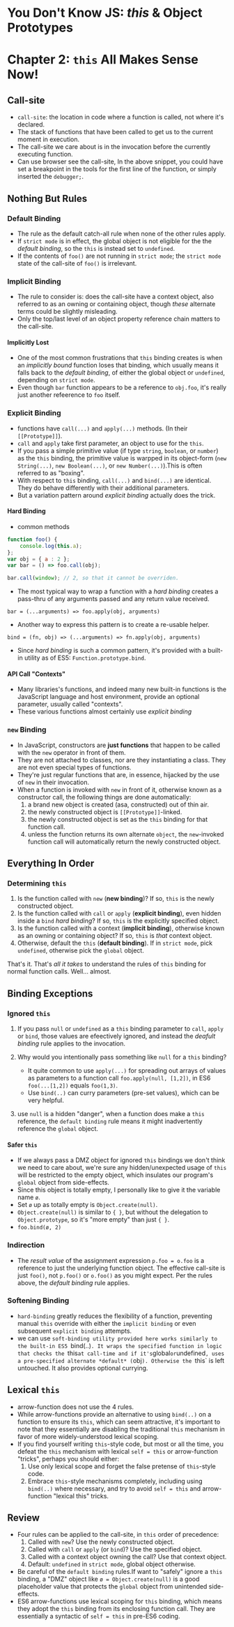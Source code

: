 # You Don't Know JS: *this* & Object Prototypes
# Chapter 2: `this` All Makes Sense Now!

## Call-site
* `call-site`: the location in code where a function is called, not where it's declared.
* The stack of functions that have been called to get us to the current moment in execution.
* The call-site we care about is in the invocation before the currently executing function.
* Can use browser see the call-site, In the above snippet, you could have set a breakpoint in the tools for the first line of the function, or simply inserted the `debugger;`.


## Nothing But Rules
### Default Binding
* The rule as the default catch-all rule when none of the other rules apply.
* If `strict mode` is in effect, the global object is not eligible for the the *default binding*, so the `this` is instead set to `undefined`.
* If the contents of `foo()` are not running in `strict mode`; the `strict mode` state of the call-site of `foo()` is irrelevant.

### Implicit Binding
* The rule to consider is: does the call-site have a context object, also referred to as an owning or containing object, though *these* alternate terms could be slightly misleading.
* Only the top/last level of an object property reference chain matters to the call-site.

#### Implicitly Lost
* One of the most common frustrations that `this` binding creates is when an *implicitly bound* function loses that binding, which usually means it falls back to the *default binding*, of either the global object or `undefined`, depending on `strict mode`.
* Even though `bar` function appears to be a reference to `obj.foo`, it's really just another refeerence to `foo` itself.

### Explicit Binding
* functions have `call(...)` and `apply(...)` methods. (In their `[[Prototype]]`).
* `call` and `apply` take first parameter, an object to use for the `this`.
* If you pass a simple primitive value (if type `string`, `boolean`, or `number`) as the `this` binding, the primitive value is warpped in its object-form (`new String(...)`, `new Boolean(...)`, or `new Number(...)`).This is often referred to as "boxing".
* With respect to `this` binding, `call(...)` and `bind(...)` are identical. They do behave differently with their additional parameters.
* But a variation pattern around *explicit binding* actually does the trick.

#### Hard Binding
* common methods

```js
function foo() {
    console.log(this.a);
};
var obj = { a : 2 };
var bar = () => foo.call(obj);

bar.call(window); // 2, so that it cannot be overriden.
```

* The most typical way to wrap a function with a *hard binding* creates a pass-thru of any arguments passed and any return value received.
```
bar = (...arguments) => foo.apply(obj, arguments)
```

* Another way to express this pattern is to create a re-usable helper.
```
bind = (fn, obj) => (...arguments) => fn.apply(obj, arguments)
```

* Since *hard binding* is such a common pattern, it's provided with a built-in utility as of ES5: `Function.prototype.bind`.

#### API Call "Contexts"
* Many libraries's functions, and indeed many new built-in functions is the JavaScript language and host environment, provide an optional parameter, usually called "contexts".
* These various functions almost certainly use *explicit binding*

### `new` Binding
* In JavaScript, constructors are **just functions** that happen to be called with the `new` operator in front of them.
* They are not attached to classes, nor are they instantiating a class. They are not even special types of functions.
* They're just regular functions that are, in essence, hijacked by the use of `new` in their invocation.
* When a function is invoked with `new` in front of it, otherwise known as a constructor call, the following things are done automatically:
    1. a brand new object is created (asa, constructed) out of thin air.
    2. the newly constructed object is `[[Prototype]]`-linked.
    3. the newly constructed object is set as the `this` binding for that function call.
    4. unless the function returns its own alternate `object`, the `new`-invoked function call will automatically return the newly constructed object.

## Everything In Order
### Determining `this`

1. Is the function called with `new` (**new binding**)? If so, `this` is the newly constructed object.
2. Is the function called with `call` or `apply` (**explicit binding**), even hidden inside a `bind` *hard binding*? If so, `this` is the explicitly specified object.
3. Is the function called with a context (**implicit binding**), otherwise known as an owning or containing object? If so, `this` is *that* context object.
4. Otherwise, default the `this` (**default binding**). If in `strict mode`, pick `undefined`, otherwise pick the `global` object.

That's it. That's *all it takes* to understand the rules of `this` binding for normal function calls. Well... almost.

## Binding Exceptions

### Ignored `this`
1. If you pass `null` or `undefined` as a `this` binding parameter to `call`, `apply` or `bind`, those values are efeectively ignored, and instead the *deafult binding* rule applies to the invocation.

2. Why would you intentionally pass something like `null` for a `this` binding?
    * It quite common to use `apply(...)` for spreading out arrays of values as parameters to a function call `foo.apply(null, [1,2])`, in ES6 `foo(...[1,2])` equals `foo(1,3)`.
    * Use `bind(..)` can curry parameters (pre-set values), which can be very helpful.

3. use `null` is a hidden "danger", when a function does make a `this` reference, the `default binding` rule means it might inadvertently reference the `global` object.

#### Safer `this`
* If we always pass a DMZ object for ignored `this` bindings we don't think we need to care about, we're sure any hidden/unexpected usage of `this` will be restricted to the empty object, which insulates our program's `global` object from side-effects.
* Since this object is totally empty, I personally like to give it the variable name `ø`.
* Set `ø` up as totally empty is `Object.create(null)`.
* `Object.create(null)` is similar to `{ }`, but without the delegation to `Object.prototype`, so it's "more empty" than just `{ }`.
* `foo.bind(ø, 2)`

### Indirection
* The *result value* of the assignment expression `p.foo = o.foo` is a reference to just the underlying function object. The effective call-site is just `foo()`, not `p.foo()` or `o.foo()` as you might expect. Per the rules above, the *default binding* rule applies.

### Softening Binding
* `hard-binding` greatly reduces the flexibility of a function, preventing manual `this` override with either the `implicit binding` or even subsequent `explicit binding` attempts.
* we can use `soft-binding utility provided here works similarly to the built-in ES5 `bind(..)`. It wraps the specified function in logic that checks the `this` at call-time and if it's `global` or `undefined`, uses a pre-specified alternate *default* (`obj`). Otherwise the `this` is left untouched. It also provides optional currying.

## Lexical `this`
* arrow-function does not use the 4 rules.
* While arrow-functions provide an alternative to using `bind(..)` on a function to ensure its `this`, which can seem attractive, it's important to note that they essentially are disabling the traditional `this` mechanism in favor of more widely-understood lexical scoping.
* If you find yourself writing `this`-style code, but most or all the time, you defeat the `this` mechanism with lexical `self = this` or arrow-function "tricks", perhaps you should either:
    1. Use only lexical scope and forget the false pretense of `this`-style code.
    2. Embrace `this`-style mechanisms completely, including using `bind(..)` where necessary, and try to avoid `self = this` and arrow-function "lexical this" tricks.

## Review
* Four rules can be applied to the call-site, in `this` order of precedence:
    1. Called with `new`? Use the newly constructed object.
    2. Called with `call` or `apply` (or `bind`)? Use the specified object.
    3. Called with a context object owning the call? Use that context object.
    4. Default: `undefined` in `strict mode`, global object otherwise.
* Be careful of the `default binding` rules.If want to "safely" ignore a `this` binding, a "DMZ" object like `ø = Object.create(null)` is a good placeholder value that protects the `global` object from unintended side-effects.
* ES6 arrow-functions use lexical scoping for `this` binding, which means they adopt the `this` binding from its enclosing function call. They are essentially a syntactic of `self = this` in pre-ES6 coding.
